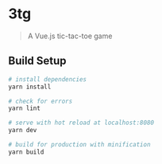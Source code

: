 # 3tg

> A Vue.js tic-tac-toe game 

## Build Setup

``` bash
# install dependencies
yarn install

# check for errors
yarn lint

# serve with hot reload at localhost:8080
yarn dev

# build for production with minification
yarn build
```
